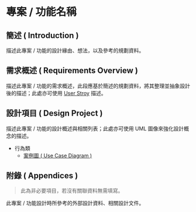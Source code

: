 # 專案 / 功能名稱

## 簡述 ( Introduction )

描述此專案 / 功能的設計緣由、想法，以及參考的規劃資料。

## 需求概述 ( Requirements Overview )

描述此專案 / 功能的需求概述，此段應基於簡述的規劃資料，將其整理並抽象設計後的描述；此處亦可使用 [User Stroy](https://zh.wikipedia.org/wiki/%E7%94%A8%E6%88%B7%E6%95%85%E4%BA%8B) 描述。

## 設計項目 ( Design Project )

描述此專案 / 功能的設計概述與相關列表；此處亦可使用 UML 圖像來強化設計概念的描述。

+ 行為類
  - [案例圖 ( Use Case Diagram )](https://www.visual-paradigm.com/guide/uml-unified-modeling-language/what-is-use-case-diagram/)

## 附錄 ( Appendices )
> 此為非必要項目，若沒有關聯資料無需填寫。

此專案 / 功能設計時所參考的外部設計資料、相關設計文件。
